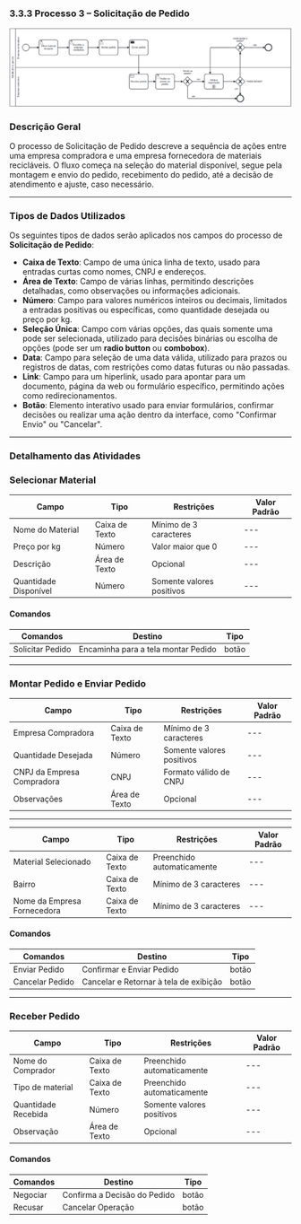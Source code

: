 ### 3.3.3 Processo 3 – Solicitação de Pedido


![Processo 3 - Solicitação de Pediddo](images/SolicitaçãoDePedido.png "Modelo BPMN do Processo 3 (Solicitação de Pediddo).")

### Descrição Geral
O processo de Solicitação de Pedido descreve a sequência de ações entre uma empresa compradora e uma empresa fornecedora de materiais recicláveis. O fluxo começa na seleção do material disponível, segue pela montagem e envio do pedido, recebimento do pedido, até a decisão de atendimento e ajuste, caso necessário.

---

### **Tipos de Dados Utilizados**

Os seguintes tipos de dados serão aplicados nos campos do processo de **Solicitação de Pedido**:

- **Caixa de Texto**: Campo de uma única linha de texto, usado para entradas curtas como nomes, CNPJ e endereços.
- **Área de Texto**: Campo de várias linhas, permitindo descrições detalhadas, como observações ou informações adicionais.
- **Número**: Campo para valores numéricos inteiros ou decimais, limitados a entradas positivas ou específicas, como quantidade desejada ou preço por kg.
- **Seleção Única**: Campo com várias opções, das quais somente uma pode ser selecionada, utilizado para decisões binárias ou escolha de opções (pode ser um **radio button** ou **combobox**).
- **Data**: Campo para seleção de uma data válida, utilizado para prazos ou registros de datas, com restrições como datas futuras ou não passadas.
- **Link**: Campo para um hiperlink, usado para apontar para um documento, página da web ou formulário específico, permitindo ações como redirecionamentos.
- **Botão**: Elemento interativo usado para enviar formulários, confirmar decisões ou realizar uma ação dentro da interface, como "Confirmar Envio" ou "Cancelar".

---
### Detalhamento das Atividades

### **Selecionar Material**

| **Campo**              | **Tipo**         | **Restrições**               | **Valor Padrão** |
|------------------------|------------------|------------------------------|------------------|
| Nome do Material        | Caixa de Texto   | Mínimo de 3 caracteres        | ---              |
| Preço por kg            | Número           | Valor maior que 0             | ---              |
| Descrição               | Área de Texto    | Opcional                      | ---              |
| Quantidade Disponível   | Número           | Somente valores positivos     | ---              |

#### Comandos

| **Comandos**           | **Destino**                       | **Tipo**   |
|------------------------|-----------------------------------|------------|
| Solicitar Pedido     | Encaminha para a tela montar Pedido                    | botão      |


---

### **Montar Pedido e Enviar Pedido**

| **Campo**              | **Tipo**         | **Restrições**               | **Valor Padrão** |
|------------------------|------------------|------------------------------|------------------|
| Empresa Compradora      | Caixa de Texto   | Mínimo de 3 caracteres        | ---              |
| Quantidade Desejada     | Número           | Somente valores positivos     | ---              |
| CNPJ da Empresa Compradora | CNPJ          | Formato válido de CNPJ        | ---              |
| Observações             | Área de Texto    | Opcional                      | ---              |
---
| **Campo**              | **Tipo**         | **Restrições**               | **Valor Padrão** |
|------------------------|------------------|------------------------------|------------------|
| Material Selecionado    | Caixa de Texto   | Preenchido automaticamente    | ---              |
| Bairro                 | Caixa de Texto   | Mínimo de 3 caracteres        | ---              |
| Nome da Empresa Fornecedora | Caixa de Texto | Mínimo de 3 caracteres     | ---              |

#### Comandos

| **Comandos**           | **Destino**                       | **Tipo**   |
|------------------------|-----------------------------------|------------|
| Enviar Pedido      | Confirmar e Enviar Pedido         | botão      |
| Cancelar Pedido              | Cancelar e Retornar à tela de exibição      | botão      |

---

### **Receber Pedido**

| **Campo**              | **Tipo**         | **Restrições**               | **Valor Padrão**            |
|------------------------|------------------|------------------------------|-----------------------------|
| Nome do Comprador       | Caixa de Texto   | Preenchido automaticamente    | ---                         |
| Tipo de material     | Caixa de Texto           | Preenchido automaticamente     | ---                         |
| Quantidade Recebida     | Número           | Somente valores positivos     | ---                         |
| Observação              | Área de Texto    | Opcional                      | ---                         |


#### Comandos

| **Comandos**           | **Destino**                       | **Tipo**   |
|------------------------|-----------------------------------|------------|
| Negociar     | Confirma a Decisão do Pedido      | botão      |
| Recusar               | Cancelar Operação                | botão      |


